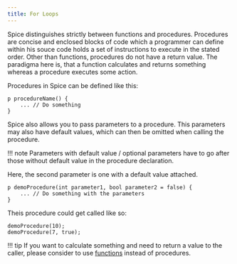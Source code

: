 ```yaml
---
title: For Loops
---
```


Spice distinguishes strictly between functions and procedures. Procedures are concise and enclosed blocks of code which a programmer can define within his souce code holds a set of instructions to execute in the stated order. Other than functions, procedures do not have a return value. The paradigma here is, that a function calculates and returns something whereas a procedure executes some action.

Procedures in Spice can be defined like this:
```spice
p procedureName() {
	... // Do something
}
```

Spice also allows you to pass parameters to a procedure. This parameters may also have default values, which can then be omitted when calling the procedure. 

!!! note
    Parameters with default value / optional parameters have to go after those without default value in the procedure declaration.

Here, the second parameter is one with a default value attached.
```spice
p demoProcedure(int parameter1, bool parameter2 = false) {
	... // Do something with the parameters
}
```

Theis procedure could get called like so:
```spice
demoProcedure(10);
demoProcedure(7, true);
```

!!! tip
    If you want to calculate something and need to return a value to the caller, please consider to use [functions](../functions) instead of procedures.
